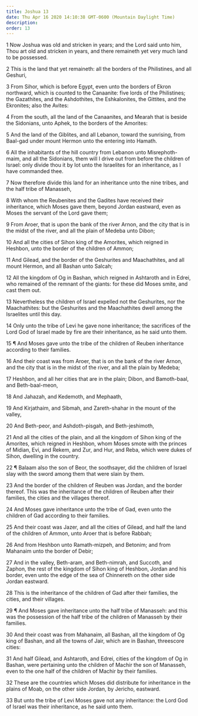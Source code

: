```yaml
---
title: Joshua 13
date: Thu Apr 16 2020 14:10:38 GMT-0600 (Mountain Daylight Time)
description: 
order: 13
---
```


<p>
  1 Now Joshua was old and stricken in years; and the Lord said unto him, Thou
  art old and stricken in years, and there remaineth yet very much land to be
  possessed.
</p>
<p>
  2 This is the land that yet remaineth: all the borders of the Philistines, and
  all Geshuri,
</p>
<p>
  3 From Sihor, which is before Egypt, even unto the borders of Ekron northward,
  which is counted to the Canaanite: five lords of the Philistines; the
  Gazathites, and the Ashdothites, the Eshkalonites, the Gittites, and the
  Ekronites; also the Avites:
</p>
<p>
  4 From the south, all the land of the Canaanites, and Mearah that is beside
  the Sidonians, unto Aphek, to the borders of the Amorites:
</p>
<p>
  5 And the land of the Giblites, and all Lebanon, toward the sunrising, from
  Baal-gad under mount Hermon unto the entering into Hamath.
</p>
<p>
  6 All the inhabitants of the hill country from Lebanon unto Misrephoth-maim,
  and all the Sidonians, them will I drive out from before the children of
  Israel: only divide thou it by lot unto the Israelites for an inheritance, as
  I have commanded thee.
</p>
<p>
  7 Now therefore divide this land for an inheritance unto the nine tribes, and
  the half tribe of Manasseh,
</p>
<p>
  8 With whom the Reubenites and the Gadites have received their inheritance,
  which Moses gave them, beyond Jordan eastward, even as Moses the servant of
  the Lord gave them;
</p>
<p>
  9 From Aroer, that is upon the bank of the river Arnon, and the city that is
  in the midst of the river, and all the plain of Medeba unto Dibon;
</p>
<p>
  10 And all the cities of Sihon king of the Amorites, which reigned in Heshbon,
  unto the border of the children of Ammon;
</p>
<p>
  11 And Gilead, and the border of the Geshurites and Maachathites, and all
  mount Hermon, and all Bashan unto Salcah;
</p>
<p>
  12 All the kingdom of Og in Bashan, which reigned in Ashtaroth and in Edrei,
  who remained of the remnant of the giants: for these did Moses smite, and cast
  them out.
</p>
<p>
  13 Nevertheless the children of Israel expelled not the Geshurites, nor the
  Maachathites: but the Geshurites and the Maachathites dwell among the
  Israelites until this day.
</p>
<p>
  14 Only unto the tribe of Levi he gave none inheritance; the sacrifices of the
  Lord God of Israel made by fire are their inheritance, as he said unto them.
</p>
<p>
  15 &#xB6; And Moses gave unto the tribe of the children of Reuben inheritance
  according to their families.
</p>
<p>
  16 And their coast was from Aroer, that is on the bank of the river Arnon, and
  the city that is in the midst of the river, and all the plain by Medeba;
</p>
<p>
  17 Heshbon, and all her cities that are in the plain; Dibon, and Bamoth-baal,
  and Beth-baal-meon,
</p>
<p>18 And Jahazah, and Kedemoth, and Mephaath,</p>
<p>
  19 And Kirjathaim, and Sibmah, and Zareth-shahar in the mount of the valley,
</p>
<p>20 And Beth-peor, and Ashdoth-pisgah, and Beth-jeshimoth,</p>
<p>
  21 And all the cities of the plain, and all the kingdom of Sihon king of the
  Amorites, which reigned in Heshbon, whom Moses smote with the princes of
  Midian, Evi, and Rekem, and Zur, and Hur, and Reba, which were dukes of Sihon,
  dwelling in the country.
</p>
<p>
  22 &#xB6; Balaam also the son of Beor, the soothsayer, did the children of
  Israel slay with the sword among them that were slain by them.
</p>
<p>
  23 And the border of the children of Reuben was Jordan, and the border
  thereof. This was the inheritance of the children of Reuben after their
  families, the cities and the villages thereof.
</p>
<p>
  24 And Moses gave inheritance unto the tribe of Gad, even unto the children of
  Gad according to their families.
</p>
<p>
  25 And their coast was Jazer, and all the cities of Gilead, and half the land
  of the children of Ammon, unto Aroer that is before Rabbah;
</p>
<p>
  26 And from Heshbon unto Ramath-mizpeh, and Betonim; and from Mahanaim unto
  the border of Debir;
</p>
<p>
  27 And in the valley, Beth-aram, and Beth-nimrah, and Succoth, and Zaphon, the
  rest of the kingdom of Sihon king of Heshbon, Jordan and his border, even unto
  the edge of the sea of Chinnereth on the other side Jordan eastward.
</p>
<p>
  28 This is the inheritance of the children of Gad after their families, the
  cities, and their villages.
</p>
<p>
  29 &#xB6; And Moses gave inheritance unto the half tribe of Manasseh: and this
  was the possession of the half tribe of the children of Manasseh by their
  families.
</p>
<p>
  30 And their coast was from Mahanaim, all Bashan, all the kingdom of Og king
  of Bashan, and all the towns of Jair, which are in Bashan, threescore cities:
</p>
<p>
  31 And half Gilead, and Ashtaroth, and Edrei, cities of the kingdom of Og in
  Bashan, were pertaining unto the children of Machir the son of Manasseh, even
  to the one half of the children of Machir by their families.
</p>
<p>
  32 These are the countries which Moses did distribute for inheritance in the
  plains of Moab, on the other side Jordan, by Jericho, eastward.
</p>
<p>
  33 But unto the tribe of Levi Moses gave not any inheritance: the Lord God of
  Israel was their inheritance, as he said unto them.
</p>
